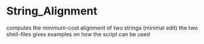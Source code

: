 # String_Alignment
computes the minimum-cost alignment of two strings (minimal edit)
the two shell-files gives examples on how the script can be used  
